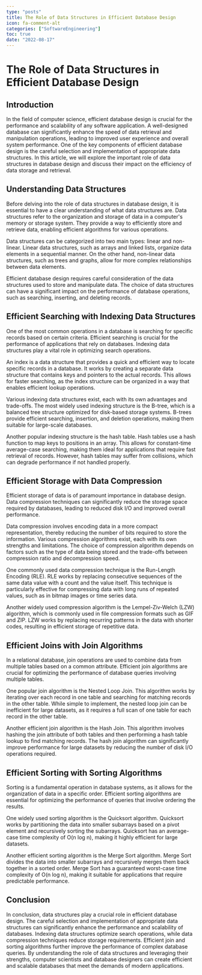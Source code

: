 ```yaml
---
type: "posts"
title: The Role of Data Structures in Efficient Database Design
icon: fa-comment-alt
categories: ["SoftwareEngineering"]
toc: true
date: "2022-08-17"
---
```




# The Role of Data Structures in Efficient Database Design

## Introduction

In the field of computer science, efficient database design is crucial for the performance and scalability of any software application. A well-designed database can significantly enhance the speed of data retrieval and manipulation operations, leading to improved user experience and overall system performance. One of the key components of efficient database design is the careful selection and implementation of appropriate data structures. In this article, we will explore the important role of data structures in database design and discuss their impact on the efficiency of data storage and retrieval.

## Understanding Data Structures

Before delving into the role of data structures in database design, it is essential to have a clear understanding of what data structures are. Data structures refer to the organization and storage of data in a computer's memory or storage system. They provide a way to efficiently store and retrieve data, enabling efficient algorithms for various operations.

Data structures can be categorized into two main types: linear and non-linear. Linear data structures, such as arrays and linked lists, organize data elements in a sequential manner. On the other hand, non-linear data structures, such as trees and graphs, allow for more complex relationships between data elements.

Efficient database design requires careful consideration of the data structures used to store and manipulate data. The choice of data structures can have a significant impact on the performance of database operations, such as searching, inserting, and deleting records.

## Efficient Searching with Indexing Data Structures

One of the most common operations in a database is searching for specific records based on certain criteria. Efficient searching is crucial for the performance of applications that rely on databases. Indexing data structures play a vital role in optimizing search operations.

An index is a data structure that provides a quick and efficient way to locate specific records in a database. It works by creating a separate data structure that contains keys and pointers to the actual records. This allows for faster searching, as the index structure can be organized in a way that enables efficient lookup operations.

Various indexing data structures exist, each with its own advantages and trade-offs. The most widely used indexing structure is the B-tree, which is a balanced tree structure optimized for disk-based storage systems. B-trees provide efficient searching, insertion, and deletion operations, making them suitable for large-scale databases.

Another popular indexing structure is the hash table. Hash tables use a hash function to map keys to positions in an array. This allows for constant-time average-case searching, making them ideal for applications that require fast retrieval of records. However, hash tables may suffer from collisions, which can degrade performance if not handled properly.

## Efficient Storage with Data Compression

Efficient storage of data is of paramount importance in database design. Data compression techniques can significantly reduce the storage space required by databases, leading to reduced disk I/O and improved overall performance.

Data compression involves encoding data in a more compact representation, thereby reducing the number of bits required to store the information. Various compression algorithms exist, each with its own strengths and limitations. The choice of compression algorithm depends on factors such as the type of data being stored and the trade-offs between compression ratio and decompression speed.

One commonly used data compression technique is the Run-Length Encoding (RLE). RLE works by replacing consecutive sequences of the same data value with a count and the value itself. This technique is particularly effective for compressing data with long runs of repeated values, such as in bitmap images or time series data.

Another widely used compression algorithm is the Lempel-Ziv-Welch (LZW) algorithm, which is commonly used in file compression formats such as GIF and ZIP. LZW works by replacing recurring patterns in the data with shorter codes, resulting in efficient storage of repetitive data.

## Efficient Joins with Join Algorithms

In a relational database, join operations are used to combine data from multiple tables based on a common attribute. Efficient join algorithms are crucial for optimizing the performance of database queries involving multiple tables.

One popular join algorithm is the Nested Loop Join. This algorithm works by iterating over each record in one table and searching for matching records in the other table. While simple to implement, the nested loop join can be inefficient for large datasets, as it requires a full scan of one table for each record in the other table.

Another efficient join algorithm is the Hash Join. This algorithm involves hashing the join attribute of both tables and then performing a hash table lookup to find matching records. The hash join algorithm can significantly improve performance for large datasets by reducing the number of disk I/O operations required.

## Efficient Sorting with Sorting Algorithms

Sorting is a fundamental operation in database systems, as it allows for the organization of data in a specific order. Efficient sorting algorithms are essential for optimizing the performance of queries that involve ordering the results.

One widely used sorting algorithm is the Quicksort algorithm. Quicksort works by partitioning the data into smaller subarrays based on a pivot element and recursively sorting the subarrays. Quicksort has an average-case time complexity of O(n log n), making it highly efficient for large datasets.

Another efficient sorting algorithm is the Merge Sort algorithm. Merge Sort divides the data into smaller subarrays and recursively merges them back together in a sorted order. Merge Sort has a guaranteed worst-case time complexity of O(n log n), making it suitable for applications that require predictable performance.

## Conclusion

In conclusion, data structures play a crucial role in efficient database design. The careful selection and implementation of appropriate data structures can significantly enhance the performance and scalability of databases. Indexing data structures optimize search operations, while data compression techniques reduce storage requirements. Efficient join and sorting algorithms further improve the performance of complex database queries. By understanding the role of data structures and leveraging their strengths, computer scientists and database designers can create efficient and scalable databases that meet the demands of modern applications.